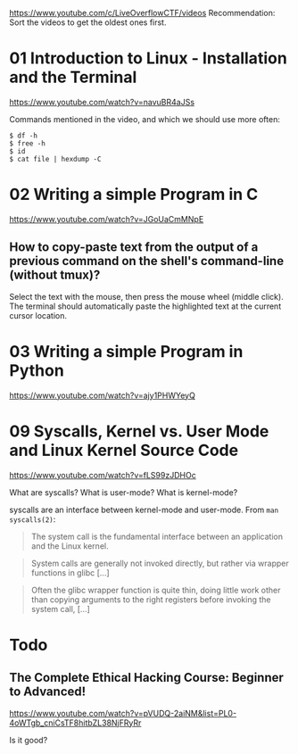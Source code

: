 <https://www.youtube.com/c/LiveOverflowCTF/videos>
Recommendation: Sort the videos to get the oldest ones first.

# 01 Introduction to Linux - Installation and the Terminal

<https://www.youtube.com/watch?v=navuBR4aJSs>

Commands mentioned in the video, and which we should use more often:

    $ df -h
    $ free -h
    $ id
    $ cat file | hexdump -C

# 02 Writing a simple Program in C

<https://www.youtube.com/watch?v=JGoUaCmMNpE>

## How to copy-paste text from the output of a previous command on the shell's command-line (without tmux)?

Select the text with the mouse, then press the mouse wheel (middle click).
The  terminal should  automatically paste  the highlighted  text at  the current
cursor location.

# 03 Writing a simple Program in Python

<https://www.youtube.com/watch?v=ajy1PHWYeyQ>

##
# 09 Syscalls, Kernel vs. User Mode and Linux Kernel Source Code

<https://www.youtube.com/watch?v=fLS99zJDHOc>

What are syscalls?
What is user-mode?
What is kernel-mode?

syscalls are an interface between kernel-mode and user-mode.
From `man syscalls(2)`:

   > The system call is the fundamental interface between an application and
   > the Linux kernel.

   > System calls are generally not invoked directly, but rather via wrapper
   > functions in glibc [...]

   > Often the glibc wrapper function is quite thin, doing little work other
   > than copying arguments to the right registers before invoking the system
   > call, [...]

##
# Todo
## The Complete Ethical Hacking Course: Beginner to Advanced!

<https://www.youtube.com/watch?v=pVUDQ-2aiNM&list=PL0-4oWTgb_cniCsTF8hitbZL38NjFRyRr>

Is it good?
